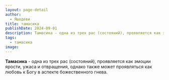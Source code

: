 ```yaml
---
layout: page-detail
author:
  - Яшодеви
title: тамасика
publishDate: 2024-09-01
description: Тамасика - одна из трех рас (состояний), проявляется как эмоции ярости, ужаса и отвращения, однако также может проявляться как любовь к Богу в аспекте божественного гнева.
tags:
  - тамасика
image:
---
```

**Тамасика** - одна из трех рас (состояний), проявляется как эмоции ярости, ужаса и отвращения, однако также может проявляться как любовь к Богу в аспекте божественного гнева.

